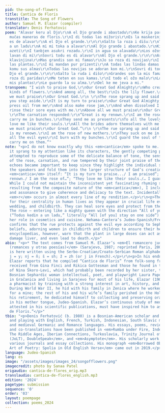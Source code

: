```yaml
---
pid: the-song-of-flowers
title: Cantica de Floris
transtitle: The Song of Flowers
author: Samuel M. Elazar (compiler)
translator: Denis Ferhatovic
poem: "Alavar keru al Djo\r\nA el Djo grande i abastadu\r\nKe krija para ombri\r\nDe
  mučas maneras de floris.\r\nI di todas las mižoris\r\nEs la maskerini\r\nSovri todu
  es de alavar\r\nA el Djo el grande.\r\n\r\nSalto la roza i dišu:\r\nTodus kedin
  a un ladu\r\nA mi mi toka a alavar\r\nAl Djo grande i abastado.\r\nKi di mi kitan
  azeti\r\nI tanbjen asukri rozadu.\r\nI in agua so alavada\r\nLos ožos hazinus si
  lavan di mi\r\nSovri todu es di alavar\r\nAl Djo el grande.\r\n\r\nArespondijo la
  klavinjina\r\nMas grandis son mi famas\r\nJo so roza di novijas\r\nI mi jevan in
  las plantas.\r\nI mi mandan pur prizenti\r\nA todas las lindas damas.\r\nMi kerin
  komu sus almas\r\nTodas las novijas se adoran kon mi.\r\nSovri di todu es di alavar\r\nAl
  Djo el grande.\r\n\r\nSalto la ruda i dišo\r\nGrandes son la mis famas\r\nJo so
  roza di paridas\r\nMe teten en sus kamas.\r\nI todo el ožo malo\r\nLo kemo kon las
  mis plantas\r\nLe guardo la su alma.\r\nDel ke me jeva a mi."
transpoem: "I wish to praise God,\r\nOur Great God Almighty\r\nWho created for people\r\nMany
  kinds of flowers.\r\nAnd among all, the best\r\nIs the lily flower.\r\nAbove all
  we must praise\r\nOur Great God.\r\n \r\nThe rose sprang up and said:\r\n“All of
  you step aside.\r\nIt is my turn to praise\r\nOur Great God Almighty,\r\nFor they
  press oil from me\r\nAnd also make rose jam,\r\nAnd when dissolved I’m praised.\r\nThey
  rinse their sore eyes with me.\r\nAbove all we must praise\r\nOur Great God.”\r\n
  \r\nThe carnation responded:\r\n“Great is my renown.\r\nI am the rose of brides.\r\nThey
  carry me in bunches.\r\nThey send me as presents\r\nTo all the lovely ladies.\r\nThey
  love me like their souls.\r\nAll the brides adorn themselves with me.\r\nAbove all
  we must praise\r\nOur Great God.”\r\n \r\nThe rue sprang up and said:\r\n“Great
  is my renown.\r\nI am the rose of new mothers.\r\nThey suck on me in their beds,\r\nAnd
  all the evil eyes\r\nI burn with my bunches.\r\nI guard the soul of those\r\nWho
  carry me on them.”"
note: "<p>I do not know exactly why this <em>cantica</em> spoke to me. It seems like
  it sprang to my attention like its characters, the gently competing plants. I have
  attempted to reproduce some of the delicate balance of tone, the sense of importance
  of the rose, carnation, and rue tempered by their joint praise of the Creator. The
  echoes became important to keep since they highlight the individual strengths of
  the speakers and fold them into the larger structure of God’s creation and the assembled
  <em>cantica</em> itself: “It is my turn to praise.../ I am praised”; “Great is my
  renown./ I am the rose of…”; “They love me like their souls./… I guard their soul.”
  While I could not maintain the inconsistent yet fascinating rhyming sequence (likely
  resulting from the composite nature of the <em>cantica</em>), I included some alliteration
  and assonance to give coherence and delicacy to the text. Incidentally, the letter
  <em>r</em> occurs in almost every line of my rendition.</p>\r\n<p>The plants argue
  for their centrality in human lives as they appear in crucial life events like courting,
  wedding, and childbirth. They can heal sore eyes and protect from the evil eye.
  The rose — entering like a mighty queen with the direction “All of you step aside”
  (“Todus kedin a un ladu,” literally “All [of you] stay on one side”) – underlines
  her role in cosmetics and cuisine. Nehama-Cantera’s Judeo-Spanish/French dictionary
  confirms that the rue protects against the evil eye according to Sephardic folk
  beliefs, adorning women in childbirth and children to ensure their health; our present-day
  encyclopedias, however, warn that the plant in large doses can act as an abortifacient,
  damage liver, and even lead to death.</p>"
abio: "<p>* The text comes from Samuel M. Elazar’s <em>El romancero judeo-español
  (romances y otras poesías)</em> (Sarajevo, 1987; reprinted Paris, 2008). Judeo-Spanish
  is here written using the Serbo-Croatian/Croato-Serbian Roman alphabet: č = ch;
  j = y; nj = ñ; š = sh; ž = zh (or j in French).</p>\r\n<p>In his endnotes, Samuel
  Elazar reports that he compiled “Cantica de Floris” from folk-song fragments he
  received from Gina Finci and Rikica Gottesman and those he found in the collection
  of Nina Škoro-Levi, which had probably been recorded by her sister, the foremost
  Bosnian Sephardic woman intellectual, poet, and playwright Laura Papo Bohoreta (1892-1942).</p>\r\n<p>Born
  in Gračanica and living in Sarajevo for most of his life, Elazar (1902-1989) was
  a pharmacist by training with a strong interest in art, history, and philosophy.
  During World War II, he hid with his family in Zenica where he worked as a pharmacist
  for a mine; the rest of his and his wife’s family perished in the Holocaust. After
  his retirement, he dedicated himself to collecting and preserving oral tradition
  in his mother tongue, Judeo-Spanish. Elazar’s continuous study of medicinal plants,
  attested in his scientific publications, must have inspired him to assemble “Cantica
  de Floris.”</p>"
tbio: "<p>Denis Ferhatović (b. 1980) is a Bosnian-American scholar and writer, working
  and playing with English, French, Turkish, Indonesian, South Slavic microlanguages,
  and medieval Germanic and Romance languages. His essays, poems, reviews, translations,
  and co-translations have been published in <em>Rumba under Fire, Index on Censorship,
  The Riddle Ages, Iberian Connections, Turkoslavia, Trinity Journal of Literary Translation
  (JoLT), DoubleSpeak</em>, and <em>Asymptote</em>. His scholarly work appears in
  various journals and essay collections. His monograph <em>Borrowed Objects and the
  Art of Poetry: Spolia in Old English Verse</em> came out in 2019.</p>"
language: Judeo-Spanish
lang: es
image: "/assets/images/images_24/songofflowers.png"
imagecredit: photo by Sanaa Patel
origaudio: cantica-de-flores_orig.mp3
translaudio: cantica-de-flores_english.mp3
edition: '2024'
pagetype: submission
sequence: '0'
order: '03'
layout: poempage
collection: poems_2024
---
```

